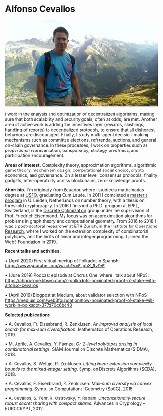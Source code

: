 # Alfonso Cevallos

![](Alfonso.jpg)

I work in the analysis and optimization of decentralized algorithms, making sure that both scalability and security goals, often at odds, are met. Another area of active work is adding the incentives layer (rewards, slashings, handling of reports) to decentralized protocols, to ensure that all dishonest behaviors are discouraged. Finally, I study multi-agent decision-making mechanisms such as committee elections, referenda, auctions, and general on-chain governance. In these processes, I work on properties such as proportional representation, transparency, strategy proofness, and participation encouragement.

**Areas of interest.** Complexity theory, approximation algorithms, algorithmic game theory, mechanism design, computational social choice, crypto economics, and governance. On a lesser level: consensus protocols, finality gadgets, inter-operability across blockchains, zero-knowledge proofs.

**Short bio.** I'm originally from Ecuador, where I studied a mathematics degree at [USFQ](https://en.wikipedia.org/wiki/Universidad_San_Francisco_de_Quito), graduating Cum Laude. In 2011 I completed a [master's program](http://algant.eu/index.php) in U. Leiden, Netherlands on number theory, with a thesis on threshold cryptography. In 2016 I finished a Ph.D. program at EPFL, Switzerland, in the [Discrete Optimization](https://www.epfl.ch/labs/disopt/) group under the supervision of Prof. Friedrich Eisenbrand. My focus was on approximation algorithms for problems in graph theory and computational geometry. From 2016 to 2018 I was a post-doctoral researcher at ETH Zurich, in the [Institute for Operations Research](https://math.ethz.ch/ifor/), where I worked on the extension complexity of combinatorial polytopes, and the limits of linear and integer programming. I joined the Web3 Foundation in 2019.

**Recent talks and activities.**

• (April 2020) First virtual meetup of Polkadot in Spanish: https://www.youtube.com/watch?v=FLghX_5v7eE

• (June 2019) Podcast episode at Chorus One, where I talk about NPoS: https://chorusone.libsyn.com/2-polkadots-nominated-proof-of-stake-with-alfonso-cevallos

• (April 2019) Blogpost at Medium, about validator selection with NPoS: https://medium.com/web3foundation/how-nominated-proof-of-stake-will-work-in-polkadot-377d70c6bd43

**Selected publications**

• A. Cevallos, Fr. Eisenbrand, R. Zenklusen. *An improved analysis of local search for max-sum diversification.* Mathematics of Operations Research, 2019.

• M. Aprile, A. Cevallos, Y. Faenza. *On 2-level polytopes arising in combinatorial settings.* SIAM Journal on Discrete Mathematics (SIDMA), 2018.

• A. Cevallos, S. Weltge, R. Zenklusen. *Lifting linear extension complexity bounds to the mixed-integer setting.* Symp. on Discrete Algorithms (SODA), 2018.

• A. Cevallos, F. Eisenbrand, R. Zenklusen. *Max-sum diversity via convex programming.* Symp. on Computational Geometry (SoCG), 2016.

• A. Cevallos, S. Fehr, R. Ostrovsky, Y. Rabani. *Unconditionally-secure robust secret sharing with compact shares.* Advances in Cryptology – EUROCRYPT, 2012.
